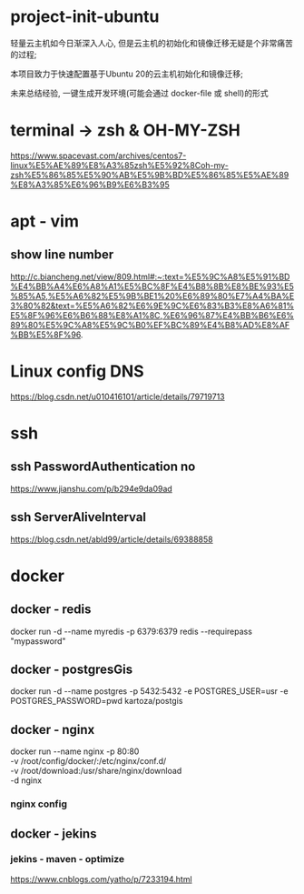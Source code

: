 # project-init-ubuntu
轻量云主机如今日渐深入人心, 但是云主机的初始化和镜像迁移无疑是个非常痛苦的过程; 

本项目致力于快速配置基于Ubuntu 20的云主机初始化和镜像迁移; 

未来总结经验, 一键生成开发环境(可能会通过 docker-file 或 shell)的形式

# terminal -> zsh & OH-MY-ZSH
https://www.spacevast.com/archives/centos7-linux%E5%AE%89%E8%A3%85zsh%E5%92%8Coh-my-zsh%E5%86%85%E5%90%AB%E5%9B%BD%E5%86%85%E5%AE%89%E8%A3%85%E6%96%B9%E6%B3%95

# apt - vim
## show line number
http://c.biancheng.net/view/809.html#:~:text=%E5%9C%A8%E5%91%BD%E4%BB%A4%E6%A8%A1%E5%BC%8F%E4%B8%8B%E8%BE%93%E5%85%A5,%E5%A6%82%E5%9B%BE1%20%E6%89%80%E7%A4%BA%E3%80%82&text=%E5%A6%82%E6%9E%9C%E6%83%B3%E8%A6%81%E5%8F%96%E6%B6%88%E8%A1%8C,%E6%96%87%E4%BB%B6%E6%89%80%E5%9C%A8%E5%9C%B0%EF%BC%89%E4%B8%AD%E8%AF%BB%E5%8F%96.

# Linux config DNS
https://blog.csdn.net/u010416101/article/details/79719713

# ssh 
## ssh PasswordAuthentication no
https://www.jianshu.com/p/b294e9da09ad
## ssh ServerAliveInterval
https://blog.csdn.net/abld99/article/details/69388858

# docker 
## docker - redis
docker run -d --name myredis -p 6379:6379 redis --requirepass "mypassword"

## docker - postgresGis
docker run -d --name postgres -p 5432:5432 -e POSTGRES_USER=usr -e POSTGRES_PASSWORD=pwd kartoza/postgis

## docker - nginx
docker run --name nginx -p 80:80 \
-v /root/config/docker/:/etc/nginx/conf.d/ \
-v /root/download:/usr/share/nginx/download \
-d nginx
### nginx config

## docker - jekins
### jekins - maven - optimize
https://www.cnblogs.com/yatho/p/7233194.html
